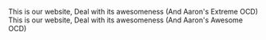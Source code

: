 This is our website, Deal with its awesomeness (And Aaron's Extreme OCD)  
This is our website, Deal with its awesomeness (And Aaron's Awesome OCD)   
